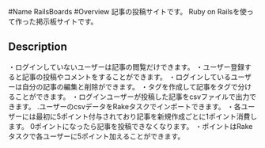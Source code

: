 #Name
RailsBoards
#Overview
記事の投稿サイトです。
Ruby on Railsを使って作った掲示板サイトです。
## Description
・ログインしていないユーザーは記事の閲覧だけできます。
・ユーザー登録すると記事の投稿やコメントをすることができます。
・ログインしているユーザーは自分の記事の編集と削除ができます。
・タグを作成して記事をタグで分けることができます。
・ログインユーザーが投稿した記事をcsvファイルで出力できます。
.ユーザーのcsvデータをRakeタスクでインポートできます。
・各ユーザーには最初に5ポイント付与されており記事を新規作成ごとに1ポイント消費します。
0ポイントになったら記事を投稿できなくなります。
・ポイントはRakeタスクで各ユーザーに5ポイント加えることができます。
